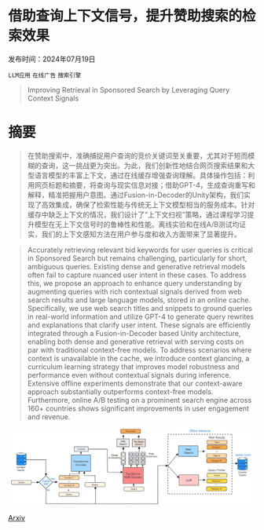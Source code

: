 # 借助查询上下文信号，提升赞助搜索的检索效果

发布时间：2024年07月19日

`LLM应用` `在线广告` `搜索引擎`

> Improving Retrieval in Sponsored Search by Leveraging Query Context Signals

# 摘要

> 在赞助搜索中，准确捕捉用户查询的竞价关键词至关重要，尤其对于短而模糊的查询，这一挑战更为突出。为此，我们创新性地结合网页搜索结果和大型语言模型的丰富上下文，通过在线缓存增强查询理解。具体操作包括：利用网页标题和摘要，将查询与现实信息对接；借助GPT-4，生成查询重写和解释，精准把握用户意图。通过Fusion-in-Decoder的Unity架构，我们实现了高效集成，确保了检索性能与传统无上下文模型相当的服务成本。针对缓存中缺乏上下文的情况，我们设计了“上下文扫视”策略，通过课程学习提升模型在无上下文信号时的鲁棒性和性能。离线实验和在线A/B测试均证实，我们的上下文感知方法在用户参与度和收入方面带来了显著提升。

> Accurately retrieving relevant bid keywords for user queries is critical in Sponsored Search but remains challenging, particularly for short, ambiguous queries. Existing dense and generative retrieval models often fail to capture nuanced user intent in these cases. To address this, we propose an approach to enhance query understanding by augmenting queries with rich contextual signals derived from web search results and large language models, stored in an online cache. Specifically, we use web search titles and snippets to ground queries in real-world information and utilize GPT-4 to generate query rewrites and explanations that clarify user intent. These signals are efficiently integrated through a Fusion-in-Decoder based Unity architecture, enabling both dense and generative retrieval with serving costs on par with traditional context-free models. To address scenarios where context is unavailable in the cache, we introduce context glancing, a curriculum learning strategy that improves model robustness and performance even without contextual signals during inference. Extensive offline experiments demonstrate that our context-aware approach substantially outperforms context-free models. Furthermore, online A/B testing on a prominent search engine across 160+ countries shows significant improvements in user engagement and revenue.

![借助查询上下文信号，提升赞助搜索的检索效果](../../../paper_images/2407.14346/x1.png)

[Arxiv](https://arxiv.org/abs/2407.14346)